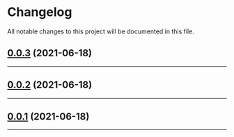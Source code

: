 <!--- BEGIN HEADER -->
# Changelog

All notable changes to this project will be documented in this file.
<!--- END HEADER -->

## [0.0.3](https://github.com/mawuva/geo-target-ip/compare/v0.0.2...v0.0.3) (2021-06-18)


---

## [0.0.2](https://github.com/mawuva/geo-target-ip/compare/v0.0.1...v0.0.2) (2021-06-18)


---

## [0.0.1](https://github.com/mawuva/geo-target-ip/compare/f5cc6c79bc6e36044b5464e907697ed080aafef3...v0.0.1) (2021-06-18)


---

